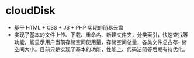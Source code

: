 # cloudDisk

- 基于 HTML + CSS + JS + PHP 实现的简易云盘
- 实现了基本的文件上传、下载、重命名、新建文件夹，分类索引，快速查找等功能，能显示用户当前存储空间使用量，存储空间总量，各类文件总占存- 储空间大小。目前只是实现了基本的功能，性能上、代码洁简等后期有待优化。
